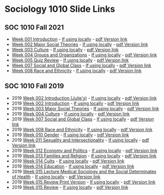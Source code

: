 # Sociology 1010 Slide Links

## SOC 1010 Fall 2021

- [Week 001 Introduction](https://ldsands.github.io/Slides/MainSlides/SOC1010Fall2021/Week_001.html) - [If using locally](MainSlides/SOC1010Fall2021/Week_001.html) - [pdf Version link](https://ldsands.github.io/Slides/MainSlides/SOC1010Fall2021/Week_001.html?print-pdf)
- [Week 002 Major Social Theories](https://ldsands.github.io/Slides/MainSlides/SOC1010Fall2021/Week_002.html) - [If using locally](MainSlides/SOC1010Fall2021/Week_002.html) - [pdf Version link](https://ldsands.github.io/Slides/MainSlides/SOC1010Fall2021/Week_002.html?print-pdf)
- [Week 003 Culture](https://ldsands.github.io/Slides/MainSlides/SOC1010Fall2021/Week_003.html) - [If using locally](MainSlides/SOC1010Fall2021/Week_003.html) - [pdf Version link](https://ldsands.github.io/Slides/MainSlides/SOC1010Fall2021/Week_003.html?print-pdf)
- [Week 004 Groups and Organizations](https://ldsands.github.io/Slides/MainSlides/SOC1010Fall2021/Week_004.html) - [If using locally](MainSlides/SOC1010Fall2021/Week_004.html) - [pdf Version link](https://ldsands.github.io/Slides/MainSlides/SOC1010Fall2021/Week_004.html?print-pdf)
- [Week 005 Quiz Review](https://ldsands.github.io/Slides/MainSlides/SOC1010Fall2021/Week_005.html) - [If using locally](MainSlides/SOC1010Fall2021/Week_005.html) - [pdf Version link](https://ldsands.github.io/Slides/MainSlides/SOC1010Fall2021/Week_005.html?print-pdf)
- [Week 007 Social and Global Class](https://ldsands.github.io/Slides/MainSlides/SOC1010Fall2021/Week_007.html) - [If using locally](MainSlides/SOC1010Fall2021/Week_007.html) - [pdf Version link](https://ldsands.github.io/Slides/MainSlides/SOC1010Fall2021/Week_007.html?print-pdf)
- [Week 008 Race and Ethnicity](https://ldsands.github.io/Slides/MainSlides/SOC1010Fall2021/Week_008.html) - [If using locally](MainSlides/SOC1010Fall2021/Week_008.html) - [pdf Version link](https://ldsands.github.io/Slides/MainSlides/SOC1010Fall2021/Week_008.html?print-pdf)

## SOC 1010 Fall 2019

- 2019 [Week 002 Introduction (Julie's)](https://ldsands.github.io/Slides/MainSlides/intro_soc_1010/week_002_Julie.html) - [If using locally](MainSlides/intro_soc_1010/week_002_Julie.html) - [pdf Version link](https://ldsands.github.io/Slides/MainSlides/intro_soc_1010/week_002_Julie.html?print-pdf)
- 2019 [Week 002 Introduction](https://ldsands.github.io/Slides/MainSlides/intro_soc_1010/week_002.html) - [If using locally](MainSlides/intro_soc_1010/week_002.html) - [pdf Version link](https://ldsands.github.io/Slides/MainSlides/intro_soc_1010/week_002.html?print-pdf)
- 2019 [Week 003 Major Social Theories](https://ldsands.github.io/Slides/MainSlides/intro_soc_1010/week_003.html) - [If using locally](MainSlides/intro_soc_1010/week_003.html) - [pdf Version link](https://ldsands.github.io/Slides/MainSlides/intro_soc_1010/week_003.html?print-pdf)
- 2019 [Week 004 Culture](https://ldsands.github.io/Slides/MainSlides/intro_soc_1010/week_004.html) - [If using locally](MainSlides/intro_soc_1010/week_004.html) - [pdf Version link](https://ldsands.github.io/Slides/MainSlides/intro_soc_1010/week_004.html?print-pdf)
- 2019 [Week 007 Social and Global Class](https://ldsands.github.io/Slides/MainSlides/intro_soc_1010/week_007.html) - [If using locally](MainSlides/intro_soc_1010/week_007.html) - [pdf Version link](https://ldsands.github.io/Slides/MainSlides/intro_soc_1010/week_007.html?print-pdf)
- 2019 [Week 008 Race and Ethnicity](https://ldsands.github.io/Slides/MainSlides/intro_soc_1010/week_008.html) - [If using locally](MainSlides/intro_soc_1010/week_008.html) - [pdf Version link](https://ldsands.github.io/Slides/MainSlides/intro_soc_1010/week_008.html?print-pdf)
- 2019 [Week 010 Gender](https://ldsands.github.io/Slides/MainSlides/intro_soc_1010/week_010.html) - [If using locally](MainSlides/intro_soc_1010/week_010.html) - [pdf Version link](https://ldsands.github.io/Slides/MainSlides/intro_soc_1010/week_010.html?print-pdf)
- 2019 [Week 011 Sexuality and Intersectionality](https://ldsands.github.io/Slides/MainSlides/intro_soc_1010/week_011.html) - [If using locally](MainSlides/intro_soc_1010/week_011.html) - [pdf Version link](https://ldsands.github.io/Slides/MainSlides/intro_soc_1010/week_011.html?print-pdf)
- 2019 [Week 012 Economy and Politics](https://ldsands.github.io/Slides/MainSlides/intro_soc_1010/week_012.html) - [If using locally](MainSlides/intro_soc_1010/week_012.html) - [pdf Version link](https://ldsands.github.io/Slides/MainSlides/intro_soc_1010/week_012.html?print-pdf)
- 2019 [Week 013 Families and Religion](https://ldsands.github.io/Slides/MainSlides/intro_soc_1010/week_013.html) - [If using locally](MainSlides/intro_soc_1010/week_013.html) - [pdf Version link](https://ldsands.github.io/Slides/MainSlides/intro_soc_1010/week_013.html?print-pdf)
- 2019 [Week 014 Cults](https://ldsands.github.io/Slides/MainSlides/intro_soc_1010/Week_014_cults.html) - [If using locally](MainSlides/intro_soc_1010/Week_014_cults.html) - [pdf Version link](https://ldsands.github.io/Slides/MainSlides/intro_soc_1010/Week_014_cults.html?print-pdf)
- 2019 [Week 014 Education](https://ldsands.github.io/Slides/MainSlides/intro_soc_1010/week_014.html) - [If using locally](MainSlides/intro_soc_1010/week_014.html) - [pdf Version link](https://ldsands.github.io/Slides/MainSlides/intro_soc_1010/week_014.html?print-pdf)
- 2019 [Week 015 Lecture Medical Sociology and the Social Determinates of Health](https://ldsands.github.io/Slides/MainSlides/intro_soc_1010/week_015_lecture.html) - [If using locally](MainSlides/intro_soc_1010/week_015_lecture.html) - [pdf Version link](https://ldsands.github.io/Slides/MainSlides/intro_soc_1010/week_015_lecture.html?print-pdf)
- 2019 [Week 015 Review Print Version](https://ldsands.github.io/Slides/MainSlides/intro_soc_1010/week_015_print_version.html) - [If using locally](MainSlides/intro_soc_1010/week_015_print_version.html) - [pdf Version link](https://ldsands.github.io/Slides/MainSlides/intro_soc_1010/week_015_print_version.html?print-pdf)
- 2019 [Week 015 Review](https://ldsands.github.io/Slides/MainSlides/intro_soc_1010/week_015.html) - [If using locally](MainSlides/intro_soc_1010/week_015.html) - [pdf Version link](https://ldsands.github.io/Slides/MainSlides/intro_soc_1010/week_015.html?print-pdf)
